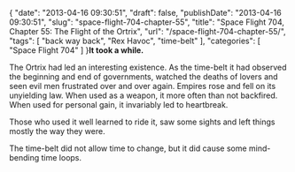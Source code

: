 {
    "date": "2013-04-16 09:30:51",
    "draft": false,
    "publishDate": "2013-04-16 09:30:51",
    "slug": "space-flight-704-chapter-55",
    "title": "Space Flight 704, Chapter 55: The Flight of the Ortrix",
    "url": "\/space-flight-704-chapter-55\/",
    "tags": [
        "back way back",
        "Rex Havoc",
        "time-belt"
    ],
    "categories": [
        "Space Flight 704"
    ]
}**It took a while.**

The Ortrix had led an interesting existence. As the time-belt it had
observed the beginning and end of governments, watched the deaths of
lovers and seen evil men frustrated over and over again. Empires rose
and fell on its unyielding law. When used as a weapon, it more often
than not backfired. When used for personal gain, it invariably led to
heartbreak.

Those who used it well learned to ride it, saw some sights and left
things mostly the way they were.

The time-belt did not allow time to change, but it did cause some
mind-bending time loops.